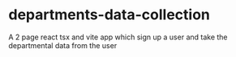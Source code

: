 # departments-data-collection
A 2 page react tsx and vite app which sign up a user and take the departmental data from the user
